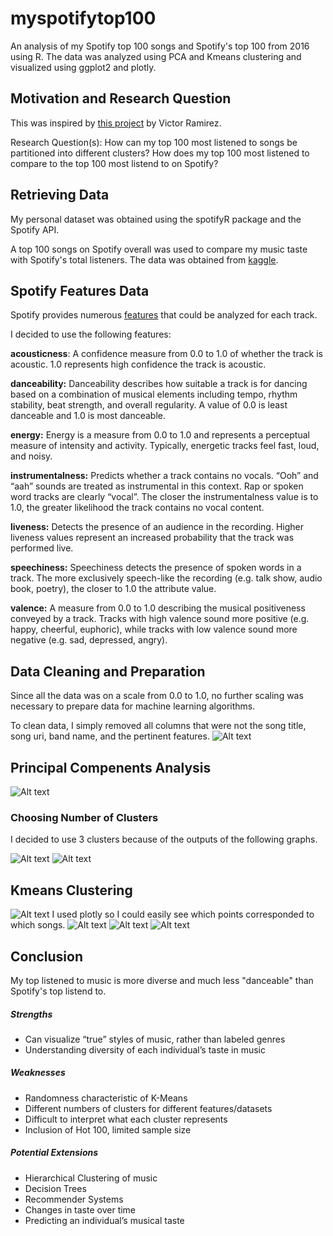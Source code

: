 # myspotifytop100

An analysis of my Spotify top 100 songs and Spotify's top 100 from 2016 using R. 
The data was analyzed using PCA and Kmeans clustering and visualized using ggplot2 
and plotly. 

## Motivation and Research Question

This was inspired by [this project](https://medium.com/latinxinai/discovering-descriptive-music-genres-using-k-means-clustering-d19bdea5e443) by Victor Ramirez. 

Research Question(s): How can my top 100 most listened to songs be partitioned into different clusters? 
                      How does my top 100 most listened to compare to the top 100 most listend to on Spotify?


## Retrieving Data 
My personal dataset was obtained using the spotifyR package and 
the Spotify API. 

A top 100 songs on Spotify overall was used to 
compare my music taste with Spotify's total listeners. The data 
was obtained from [kaggle](https://www.kaggle.com/nadintamer/top-tracks-of-2017). 

## Spotify Features Data

Spotify provides numerous [features](https://developer.spotify.com/documentation/web-api/reference/tracks/get-audio-features/) that could be analyzed for each track. 

I decided to use the following features: 

**acousticness**: A confidence measure from 0.0 to 1.0 of whether the track is acoustic. 1.0 represents high confidence the track is acoustic.

**danceability:** Danceability describes how suitable a track is for dancing based on a combination of musical elements including tempo, rhythm stability, beat strength, and overall regularity. A value of 0.0 is least danceable and 1.0 is most danceable.

**energy:** Energy is a measure from 0.0 to 1.0 and represents a perceptual measure of intensity and activity. Typically, energetic tracks feel fast, loud, and noisy.

**instrumentalness:** Predicts whether a track contains no vocals. “Ooh” and “aah” sounds are treated as instrumental in this context. Rap or spoken word tracks are clearly “vocal”. The closer the instrumentalness value is to 1.0, the greater likelihood the track contains no vocal content.

**liveness:** Detects the presence of an audience in the recording. Higher liveness values represent an increased probability that the track was performed live.

**speechiness:** Speechiness detects the presence of spoken words in a track. The more exclusively speech-like the recording (e.g. talk show, audio book, poetry), the closer to 1.0 the attribute value.

**valence:** A measure from 0.0 to 1.0 describing the musical positiveness conveyed by a track. Tracks with high valence sound more positive (e.g. happy, cheerful, euphoric), while tracks with low valence sound more negative (e.g. sad, depressed, angry).

## Data Cleaning and Preparation

Since all the data was on a scale from 0.0 to 1.0, no further scaling was necessary to prepare data for machine learning algorithms. 

To clean data, I simply removed all columns that were not the song title, song uri, band name, and the pertinent features. 
![Alt text](https://github.com/brynl/myspotifytop100/blob/master/pics/songs_df.png)


## Principal Compenents Analysis 
![Alt text](https://github.com/brynl/myspotifytop100/blob/master/pics/pca_1.png)

### Choosing Number of Clusters 
I decided to use 3 clusters because of the outputs of the following graphs. 

![Alt text](https://github.com/brynl/myspotifytop100/blob/master/pics/wss.png)
![Alt text](https://github.com/brynl/myspotifytop100/blob/master/pics/sil.png)

## Kmeans Clustering
![Alt text](https://github.com/brynl/myspotifytop100/blob/master/pics/mykm.png)
I used plotly so I could easily see which points corresponded to which songs. 
![Alt text](https://github.com/brynl/myspotifytop100/blob/master/pics/plotly.png)
![Alt text](https://github.com/brynl/myspotifytop100/blob/master/pics/myauto1.png)
![Alt text](https://github.com/brynl/myspotifytop100/blob/master/pics/spotifydf.png)

## Conclusion

My top listened to music is more diverse and much less "danceable" than Spotify's top listend to. 

##### Strengths
* Can visualize “true” styles of music, rather than labeled genres 
* Understanding diversity of each individual’s taste in music
##### Weaknesses
* Randomness characteristic of K-Means
* Different numbers of clusters for different features/datasets
* Difficult to interpret what each cluster represents
* Inclusion of Hot 100, limited sample size
##### Potential Extensions
* Hierarchical Clustering of music
* Decision Trees
* Recommender Systems
* Changes in taste over time
* Predicting an individual’s musical taste



